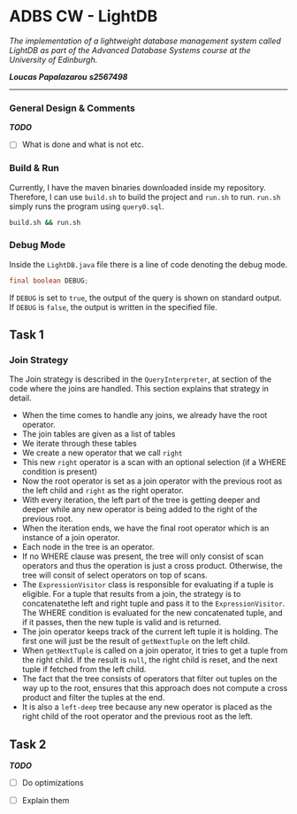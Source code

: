 # ADBS CW - LightDB

*The implementation of a lightweight database management system called LightDB as part of the Advanced Database Systems course at the University of Edinburgh.*

***Loucas Papalazarou***
***s2567498***

---

### General Design & Comments

***TODO***
- [ ] What is done and what is not etc.
 
### Build & Run
Currently, I have the maven binaries downloaded inside my repository. Therefore, I can use `build.sh` to build the project and `run.sh` to run. `run.sh` simply runs the program using `query0.sql`. 

```bash
build.sh && run.sh
```

### Debug Mode

Inside the `LightDB.java` file there is a line of code denoting the debug mode.

```java
final boolean DEBUG;
```

If `DEBUG` is set to `true`, the output of the query is shown on standard output.
If `DEBUG` is `false`, the output is written in the specified file.

## Task 1

### Join Strategy

The Join strategy is described in the `QueryInterpreter`, at section of the code where the joins are handled. This section explains that strategy in detail.

- When the time comes to handle any joins, we already have the root operator.
- The join tables are given as a list of tables
- We iterate through these tables
- We create a new operator that we call `right`
- This new `right` operator is a scan with an optional selection (if a WHERE condition is present)
- Now the root operator is set as a join operator with the previous root as the left child and `right` as the right operator.
- With every iteration, the left part of the tree is getting deeper and deeper while any new operator is being added to the right of the previous root.
- When the iteration ends, we have the final root operator which is an instance of a join operator.
- Each node in the tree is an operator.
- If no WHERE clause was present, the tree will only consist of scan operators and thus the operation is just a cross product. Otherwise, the tree will consit of select operators on top of scans.
- The `ExpressionVisitor` class is responsible for evaluating if a tuple is eligible. For a tuple that results from a join, the strategy is to concatenatethe left and right tuple and pass it to the `ExpressionVisitor`. The WHERE condition is evaluated for the new concatenated tuple, and if it passes, then the new tuple is valid and is returned.
- The join operator keeps track of the current left tuple it is holding. The first one will just be the result of `getNextTuple` on the left child.
- When `getNextTuple` is called on a join operator, it tries to get a tuple from the right child. If the result is `null`, the right child is reset, and the next tuple if fetched from the left child.
- The fact that the tree consists of operators that filter out tuples on the way up to the root, ensures that this approach does not compute a cross product and filter the tuples at the end.
- It is also a `left-deep` tree because any new operator is placed as the right child of the root operator and the previous root as the left.

## Task 2

***TODO***
- [ ] Do optimizations
- [ ] Explain them


